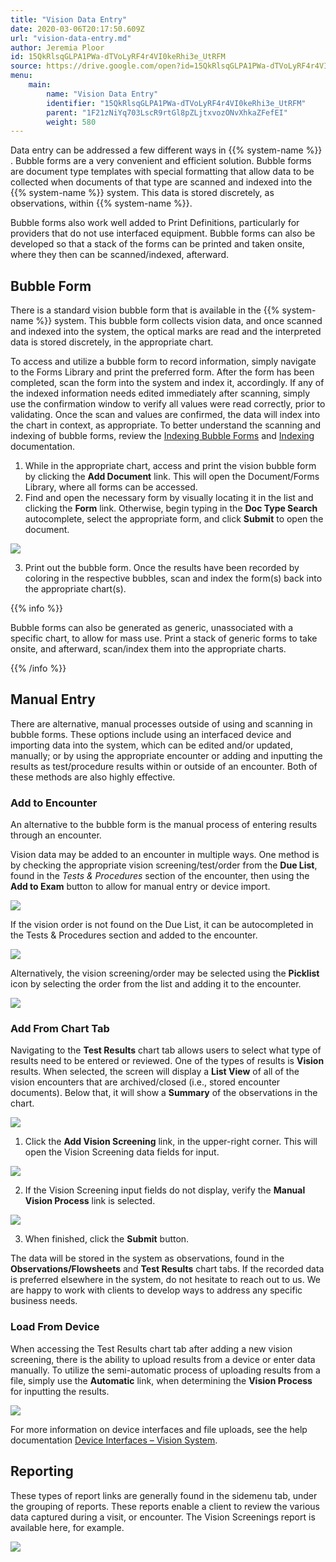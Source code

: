```yaml
---
title: "Vision Data Entry"
date: 2020-03-06T20:17:50.609Z
url: "vision-data-entry.md"
author: Jeremia Ploor
id: 15QkRlsqGLPA1PWa-dTVoLyRF4r4VI0keRhi3e_UtRFM
source: https://drive.google.com/open?id=15QkRlsqGLPA1PWa-dTVoLyRF4r4VI0keRhi3e_UtRFM
menu:
    main:
        name: "Vision Data Entry"
        identifier: "15QkRlsqGLPA1PWa-dTVoLyRF4r4VI0keRhi3e_UtRFM"
        parent: "1F21zNiYq703LscR9rtGl8pZLjtxvozONvXhkaZFefEI"
        weight: 580
---
```

Data entry can be addressed a few different ways in {{% system-name %}} . Bubble forms are a very convenient and efficient solution. Bubble forms are document type templates with special formatting that allow data to be collected when documents of that type are scanned and indexed into the {{% system-name %}} system. This data is stored discretely, as observations, within {{% system-name %}}.



Bubble forms also work well added to Print Definitions, particularly for providers that do not use interfaced equipment. Bubble forms can also be developed so that a stack of the forms can be printed and taken onsite, where they then can be scanned/indexed, afterward.

## Bubble Form

There is a standard vision bubble form that is available in the {{% system-name %}} system. This bubble form collects vision data, and once scanned and indexed into the system, the optical marks are read and the interpreted data is stored discretely, in the appropriate chart.



To access and utilize a bubble form to record information, simply navigate to the Forms Library and print the preferred form. After the form has been completed, scan the form into the system and index it, accordingly. If any of the indexed information needs edited immediately after scanning, simply use the confirmation window to verify all values were read correctly, prior to validating. Once the scan and values are confirmed, the data will index into the chart in context, as appropriate. To better understand the scanning and indexing of bubble forms, review the [Indexing Bubble Forms](indexing-bubble-forms.md) and [Indexing](indexing.md) documentation.

1. While in the appropriate chart, access and print the vision bubble form by clicking the <strong>Add Document</strong> link. This will open the Document/Forms Library, where all forms can be accessed.
2. Find and open the necessary form by visually locating it in the list and clicking the <strong>Form</strong> link. Otherwise, begin typing in the <strong>Doc Type Search</strong> autocomplete, select the appropriate form, and click <strong>Submit</strong> to open the document.

![](external_files/42912175dc9113ffaf85a52efd32d7c9.png)

3. Print out the bubble form. Once the results have been recorded by coloring in the respective bubbles, scan and index the form(s) back into the appropriate chart(s).

{{% info %}}

Bubble forms can also be generated as generic, unassociated with a specific chart, to allow for mass use. Print a stack of generic forms to take onsite, and afterward, scan/index them into the appropriate charts.

{{% /info %}}


## Manual Entry

There are alternative, manual processes outside of using and scanning in bubble forms. These options include using an interfaced device and importing data into the system, which can be edited and/or updated, manually; or by using the appropriate encounter or adding and inputting the results as test/procedure results within or outside of an encounter. Both of these methods are also highly effective.

### Add to Encounter

An alternative to the bubble form is the manual process of entering results through an encounter.

Vision data may be added to an encounter in multiple ways. One method is by checking the appropriate vision screening/test/order from the **Due List**, found in the *Tests & Procedures* section of the encounter, then using the **Add to Exam** button to allow for manual entry or device import.

![](external_files/9f388e81dc6e97911294df708117811a.png)

If the vision order is not found on the Due List, it can be autocompleted in the Tests & Procedures section and added to the encounter.

![](external_files/58e39f579696e4a72d086d827677af25.png)

Alternatively, the vision screening/order may be selected using the **Picklist** icon by selecting the order from the list and adding it to the encounter.

![](external_files/daaa3296441f64d92ffd04e2f8e7e487.png)

### Add From Chart Tab

Navigating to the **Test Results** chart tab allows users to select what type of results need to be entered or reviewed. One of the types of results is **Vision** results. When selected, the screen will display a **List View** of all of the vision encounters that are archived/closed (i.e., stored encounter documents). Below that, it will show a **Summary** of the observations in the chart.

![](external_files/a730cb3d56bfd2e914bf1ff380cbea19.png)

1. Click the <strong>Add Vision Screening</strong> link, in the upper-right corner. This will open the Vision Screening data fields for input.

![](external_files/43e96c2b7632e1eb004fc3e4efaa6047.png)

2. If the Vision Screening input fields do not display, verify the <strong>Manual Vision Process</strong> link is selected.

![](external_files/16e5f97894f412e767e427aeffe9301b.png)

3. When finished, click the <strong>Submit</strong> button.

The data will be stored in the system as observations, found in the **Observations/Flowsheets** and **Test Results** chart tabs. If the recorded data is preferred elsewhere in the system, do not hesitate to reach out to us. We are happy to work with clients to develop ways to address any specific business needs.

### Load From Device

When accessing the Test Results chart tab after adding a new vision screening, there is the ability to upload results from a device or enter data manually. To utilize the semi-automatic process of uploading results from a file, simply use the **Automatic** link, when determining the **Vision Process** for inputting the results.

![](external_files/897e94657b720f548c41f86882504309.png)

For more information on device interfaces and file uploads, see the help documentation [Device Interfaces – Vision System](https://docs.google.com/document/d/112j-_cJ8cSB928KF-HNQFVZPcQiw_11x8p77UtzmqMs).

## Reporting

These types of report links are generally found in the sidemenu tab, under the grouping of reports. These reports enable a client to review the various data captured during a visit, or encounter. The Vision Screenings report is available here, for example.

![](external_files/d0a3c14018737834bfbd906acb1d5e92.png)

